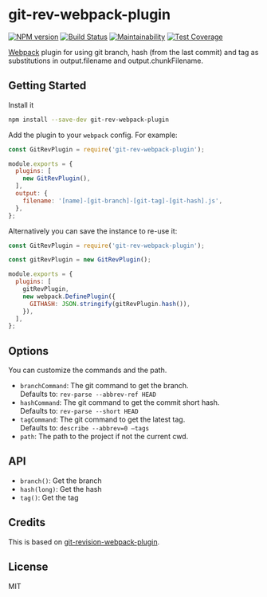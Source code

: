 # git-rev-webpack-plugin

[![NPM version](https://badge.fury.io/js/git-rev-webpack-plugin.svg)](https://www.npmjs.com/package/git-rev-webpack-plugin) [![Build Status](https://travis-ci.com/gilbarbara/git-rev-webpack-plugin.svg?branch=master)](https://travis-ci.com/gilbarbara/git-rev-webpack-plugin) [![Maintainability](https://api.codeclimate.com/v1/badges/dd85085bfd69c59693ff/maintainability)](https://codeclimate.com/github/gilbarbara/git-rev-webpack-plugin/maintainability) [![Test Coverage](https://api.codeclimate.com/v1/badges/dd85085bfd69c59693ff/test_coverage)](https://codeclimate.com/github/gilbarbara/git-rev-webpack-plugin/test_coverage)

[Webpack](http://webpack.github.io/) plugin for using git branch, hash (from the last commit) and tag as substitutions in output.filename and output.chunkFilename.

## Getting Started

Install it

```bash
npm install --save-dev git-rev-webpack-plugin
```

Add the plugin to your `webpack` config. For example:

```js
const GitRevPlugin = require('git-rev-webpack-plugin');

module.exports = {
  plugins: [
    new GitRevPlugin(),
  ],
  output: {
    filename: '[name]-[git-branch]-[git-tag]-[git-hash].js',
  },
};
```

Alternatively you can save the instance to re-use it:

```js
const GitRevPlugin = require('git-rev-webpack-plugin');

const gitRevPlugin = new GitRevPlugin();

module.exports = {
  plugins: [
    gitRevPlugin,
    new webpack.DefinePlugin({
      GITHASH: JSON.stringify(gitRevPlugin.hash()),
    }),
  ],
};
```



##  Options

You can customize the commands and the path.

- `branchCommand`: The git command to get the branch.  
  Defaults to: `rev-parse --abbrev-ref HEAD`
- `hashCommand`: The git command to get the commit short hash.  
  Defaults to: `rev-parse --short HEAD`
- `tagCommand`: The git command to get the latest tag.  
  Defaults to: `describe --abbrev=0 —tags`
- `path`: The path to the project if not the current cwd.



## API

- `branch()`: Get the branch
- `hash(long)`: Get the hash
- `tag()`: Get the tag



## Credits

This is based on [git-revision-webpack-plugin](https://github.com/pirelenito/git-revision-webpack-plugin).

## License

MIT